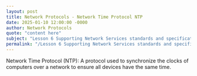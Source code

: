 ```yaml
---
layout: post
title: Network Protocols - Network Time Protocol NTP
date: 2025-01-10 12:00:00 -0000
author: Network Protocols
quote: "content here"
subject: "Lesson 6 Supporting Network Services standards and specifications"
permalink: "/Lesson 6 Supporting Network Services standards and specifications/Network Protocols/Network Protocols - Network Time Protocol NTP"
---
```


Network Time Protocol (NTP): A protocol used to synchronize the clocks of computers over a network to ensure all devices have the same time.
